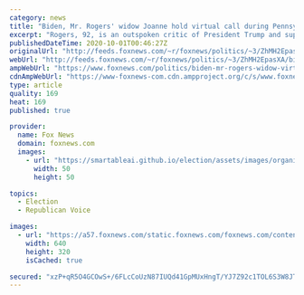 ```yaml
---
category: news
title: "Biden, Mr. Rogers' widow Joanne hold virtual call during Pennsylvania campaign stop"
excerpt: "Rogers, 92, is an outspoken critic of President Trump and supporter of the Biden campaign."
publishedDateTime: 2020-10-01T00:46:27Z
originalUrl: "http://feeds.foxnews.com/~r/foxnews/politics/~3/ZhMH2EpasXA/biden-mr-rogers-widow-virtual-call-latrobe-pennsylvania"
webUrl: "http://feeds.foxnews.com/~r/foxnews/politics/~3/ZhMH2EpasXA/biden-mr-rogers-widow-virtual-call-latrobe-pennsylvania"
ampWebUrl: "https://www.foxnews.com/politics/biden-mr-rogers-widow-virtual-call-latrobe-pennsylvania.amp"
cdnAmpWebUrl: "https://www-foxnews-com.cdn.ampproject.org/c/s/www.foxnews.com/politics/biden-mr-rogers-widow-virtual-call-latrobe-pennsylvania.amp"
type: article
quality: 169
heat: 169
published: true

provider:
  name: Fox News
  domain: foxnews.com
  images:
    - url: "https://smartableai.github.io/election/assets/images/organizations/foxnews.com-50x50.jpg"
      width: 50
      height: 50

topics:
  - Election
  - Republican Voice

images:
  - url: "https://a57.foxnews.com/static.foxnews.com/foxnews.com/content/uploads/2020/09/640/320/Biden-Facetime-Rogers-AP.jpg?ve=1&tl=1"
    width: 640
    height: 320
    isCached: true

secured: "xzP+qR5O4GCOwS+/6FLcCoUzN87IUQd41GpMUxHngT/YJ7Z92c1TOL6S3W8JT7+4/e3Ik+jqmhX5lFpL2vMbh2wWgTTT/CzqG6pQxtsT1WzIFkXYcdz8UsI3NsFdnJkrpPPw4yspfHK4UnKYpR1kvTNvHhqHei/jtrfcf5iUjzIE2t1z+mvxRhZchJ0wUdmdtZtYKNoSJ42lwn9LtWs88Nxin2gkkNQ7dUR736SL6+AkAg9WDm3mLfVy/lPSvldBDWTLSpTOVQz4mxdjx2DSQnjsjmCLHDckw1NxVdJBTDn7Z9Grnefb0bnv4BFPzDSWgr33bTsp+c58wphl0ehGatJjoz0I8p+5u6LlbNOeTXo=;fi2b7mKQn8L+qv84GyhBEg=="
---
```



